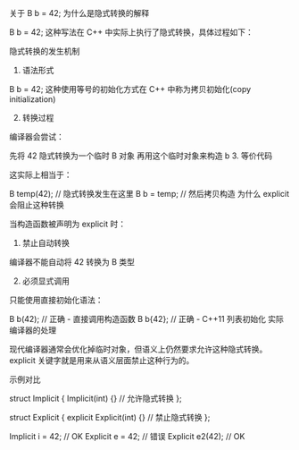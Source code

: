 
关于 B b = 42; 为什么是隐式转换的解释

B b = 42; 这种写法在 C++ 中实际上执行了隐式转换，具体过程如下：

隐式转换的发生机制

1. 语法形式

B b = 42; 这种使用等号的初始化方式在 C++ 中称为拷贝初始化(copy initialization)

2. 转换过程

编译器会尝试：

先将 42 隐式转换为一个临时 B 对象
再用这个临时对象来构造 b
3. 等价代码

这实际上相当于：

B temp(42);  // 隐式转换发生在这里
B b = temp;  // 然后拷贝构造
为什么 explicit 会阻止这种转换

当构造函数被声明为 explicit 时：

1. 禁止自动转换

编译器不能自动将 42 转换为 B 类型

2. 必须显式调用

只能使用直接初始化语法：

B b(42);    // 正确 - 直接调用构造函数
B b{42};    // 正确 - C++11 列表初始化
实际编译器的处理

现代编译器通常会优化掉临时对象，但语义上仍然要求允许这种隐式转换。explicit 关键字就是用来从语义层面禁止这种行为的。

示例对比

struct Implicit {
    Implicit(int) {}  // 允许隐式转换
};

struct Explicit {
    explicit Explicit(int) {}  // 禁止隐式转换
};

Implicit i = 42;  // OK
Explicit e = 42;  // 错误
Explicit e2(42);  // OK
